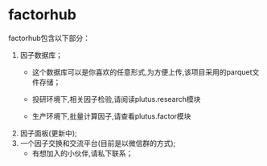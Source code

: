 # **factorhub**

factorhub包含以下部分：
1. 因子数据库；
   - 这个数据库可以是你喜欢的任意形式,为方便上传,该项目采用的parquet文件存储；
   - 投研环境下,相关因子检验,请阅读plutus.research模块
   
   - 生产环境下,批量计算因子,请查看plutus.factor模块
3. 因子面板(更新中); 
4. 一个因子交换和交流平台(目前是以微信群的方式);
   - 有想加入的小伙伴,请私下联系；
